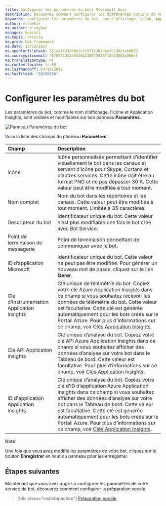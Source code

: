 ```yaml
---
title: Configurer les paramètres du bot| Microsoft Docs
description: Découvrez comment configurer les différentes options de votre bot sur le Portail Azure.
keywords: configurer les paramètres du bot, nom d’affichage, icône, Application Insights, panneau Paramètres
author: v-royhar
ms.author: v-royhar
manager: kamrani
ms.topic: article
ms.prod: bot-framework
ms.date: 12/13/2017
ms.openlocfilehash: 531e37f2186de2e315f11362dcefcc30a2ab6879
ms.sourcegitcommit: f576981342fb3361216675815714e24281e20ddf
ms.translationtype: HT
ms.contentlocale: fr-FR
ms.lasthandoff: 07/18/2018
ms.locfileid: "39299196"
---
```

# <a name="configure-bot-settings"></a>Configurer les paramètres du bot

Les paramètres du bot, comme le nom d’affichage, l’icône et Application Insights, sont visibles et modifiables sur son panneau **Paramètres**.

![Panneau Paramètres du bot](~/media/bot-service-portal-configure-settings/bot-settings-blade.png)

Voici la liste des champs du panneau **Paramètres** :

| Champ | Description |
| :---  | :---        |
| Icône | Icône personnalisée permettant d’identifier visuellement le bot dans les canaux et servant d’icône pour Skype, Cortana et d’autres services. Cette icône doit être au format PNG et ne pas dépasser 30 K. Cette valeur peut être modifiée à tout moment. |
| Nom complet | Nom du bot dans les répertoires et les canaux. Cette valeur peut être modifiée à tout moment. Limitée à 35 caractères. |
| Descripteur du bot | Identificateur unique du bot. Cette valeur n’est plus modifiable une fois le bot créé avec Bot Service. |
| Point de terminaison de messagerie | Point de terminaison permettant de communiquer avec le bot. |
| ID d’application Microsoft | Identificateur unique du bot. Cette valeur ne peut pas être modifiée. Pour générer un nouveau mot de passe, cliquez sur le lien **Gérer**. |
| Clé d'instrumentation Application Insights | Clé unique de télémétrie du bot. Copiez votre clé Azure Application Insights dans ce champ si vous souhaitez recevoir les données de télémétrie du bot. Cette valeur est facultative. Cette clé est générée automatiquement pour les bots créés sur le Portail Azure. Pour plus d’informations sur ce champ, voir [Clés Application Insights](~/bot-service-resources-app-insights-keys.md). |
| Clé API Application Insights | Clé unique d’analyse du bot. Copiez votre clé API Azure Application Insights dans ce champ si vous souhaitez afficher des données d’analyse sur votre bot dans le Tableau de bord. Cette valeur est facultative. Pour plus d’informations sur ce champ, voir [Clés Application Insights](~/bot-service-resources-app-insights-keys.md). |
| ID d'application Application Insights | Clé unique d’analyse du bot. Copiez votre clé d’ID d’application Azure Application Insights dans ce champ si vous souhaitez afficher des données d’analyse sur votre bot dans le Tableau de bord. Cette valeur est facultative. Cette clé est générée automatiquement pour les bots créés sur le Portail Azure. Pour plus d’informations sur ce champ, voir [Clés Application Insights](~/bot-service-resources-app-insights-keys.md). |

> [!NOTE]
> Une fois que vous avez modifié les paramètres de votre bot, cliquez sur le bouton **Enregistrer** en haut du panneau pour les enregistrer.

## <a name="next-steps"></a>Étapes suivantes
Maintenant que vous avez appris à configurer les paramètres de votre service de bot, découvrez comment configurer la préparation vocale.
> [!div class="nextstepaction"]
> [Préparation vocale](bot-service-manage-speech-priming.md)
